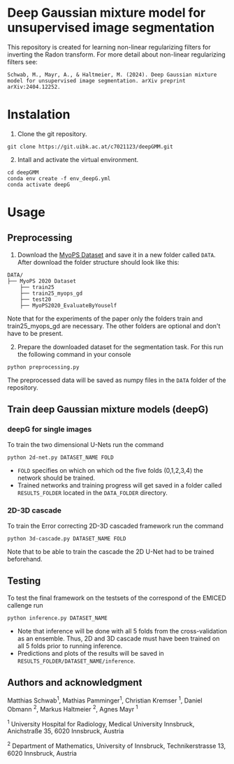 # Deep Gaussian mixture model for unsupervised image segmentation

This repository is created for learning non-linear regularizing filters for inverting the Radon transform. For more detail about non-linear regularizing filters see:

```
Schwab, M., Mayr, A., & Haltmeier, M. (2024). Deep Gaussian mixture model for unsupervised image segmentation. arXiv preprint arXiv:2404.12252.
```


# Instalation

1. Clone the git repository. 
```
git clone https://git.uibk.ac.at/c7021123/deepGMM.git
``` 

2. Intall and activate the virtual environment.
```
cd deepGMM
conda env create -f env_deepG.yml
conda activate deepG
``` 

# Usage

## Preprocessing
1. Download the [MyoPS Dataset](https://mega.nz/folder/BRdnDISQ#FnCg9ykPlTWYe5hrRZxi-w) and save it in a new folder called `DATA`. After download the folder structure should look like this:
``` 
DATA/
├── MyoPS 2020 Dataset 
    ├── train25
    ├── train25_myops_gd
    ├── test20
    ├── MyoPS2020_EvaluateByYouself

```
Note that for the experiments of the paper only the folders train and train25_myops_gd are necessary. The other folders are optional and don't have to be present.

2. Prepare the downloaded dataset for the segmentation task. For this run the following command in your console
```
python preprocessing.py 
``` 
The preprocessed data will be saved as numpy files in the `DATA` folder of the repository.  

## Train deep Gaussian mixture models (deepG)

### deepG for single images

To train the two dimensional U-Nets run the command
```
python 2d-net.py DATASET_NAME FOLD 
``` 
- `FOLD` specifies on which on which od the five folds (0,1,2,3,4) the network should be trained.  
- Trained networks and training progress will get saved in a folder called `RESULTS_FOLDER` located in the `DATA_FOLDER` directory. 

### 2D-3D cascade

To train the Error correcting 2D-3D cascaded framework run the command
```
python 3d-cascade.py DATASET_NAME FOLD 
``` 
Note that to be able to train the cascade the 2D U-Net had to be trained beforehand. 

## Testing

To test the final framework on the testsets of the correspond of the EMICED callenge run 
```
python inference.py DATASET_NAME

```
- Note that inference will be done with all 5 folds from the cross-validation as an ensemble. Thus, 2D and 3D cascade must have been trained on all 5 folds prior to running inference.   
- Predictions and plots of the results will be saved in `RESULTS_FOLDER/DATASET_NAME/inference`.


## Authors and acknowledgment
Matthias Schwab<sup>1</sup>, Mathias Pamminger<sup>1</sup>, Christian Kremser <sup>1</sup>, Daniel Obmann <sup>2</sup>, Markus Haltmeier <sup>2</sup>, Agnes Mayr <sup>1</sup>

<sup>1</sup> University Hospital for Radiology, Medical University Innsbruck, Anichstraße 35, 6020 Innsbruck, Austria 

<sup>2</sup> Department of Mathematics, University of Innsbruck, Technikerstrasse 13, 6020 Innsbruck, Austria



